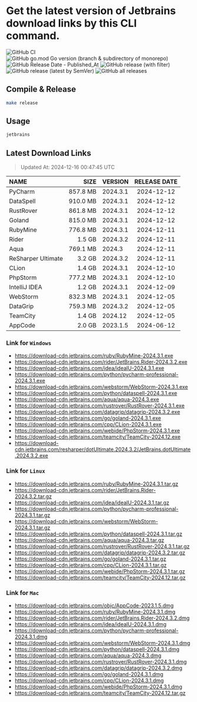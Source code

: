 # Get the latest version of Jetbrains download links by this CLI command.

![GitHub CI](https://github.com/designinlife/jetbrains/actions/workflows/ci.yml/badge.svg)
![GitHub go.mod Go version (branch & subdirectory of monorepo)](https://img.shields.io/github/go-mod/go-version/designinlife/jetbrains/master)
![GitHub Release Date - Published_At](https://img.shields.io/github/release-date/designinlife/jetbrains)
![GitHub release (with filter)](https://img.shields.io/github/v/release/designinlife/jetbrains)
![GitHub release (latest by SemVer)](https://img.shields.io/github/downloads/designinlife/jetbrains/v1.1.10/total)
![GitHub all releases](https://img.shields.io/github/downloads/designinlife/jetbrains/total)

## Compile & Release

```bash
make release
```

## Usage

```bash
jetbrains
```

## Latest Download Links

> Updated At: 2024-12-16 00:47:45 UTC

| NAME | SIZE | VERSION | RELEASE DATE |
| :-- | --: | :-- | :--: |
| PyCharm | 857.8 MB | 2024.3.1 | 2024-12-12 |
| DataSpell | 910.0 MB | 2024.3.1 | 2024-12-12 |
| RustRover | 861.8 MB | 2024.3.1 | 2024-12-12 |
| Goland | 815.0 MB | 2024.3.1 | 2024-12-12 |
| RubyMine | 776.8 MB | 2024.3.1 | 2024-12-11 |
| Rider | 1.5 GB | 2024.3.2 | 2024-12-11 |
| Aqua | 769.1 MB | 2024.3 | 2024-12-11 |
| ReSharper Ultimate | 3.2 GB | 2024.3.2 | 2024-12-11 |
| CLion | 1.4 GB | 2024.3.1 | 2024-12-10 |
| PhpStorm | 777.2 MB | 2024.3.1 | 2024-12-10 |
| IntelliJ IDEA | 1.2 GB | 2024.3.1 | 2024-12-09 |
| WebStorm | 832.3 MB | 2024.3.1 | 2024-12-05 |
| DataGrip | 759.3 MB | 2024.3.2 | 2024-12-05 |
| TeamCity | 1.4 GB | 2024.12 | 2024-12-05 |
| AppCode | 2.0 GB | 2023.1.5 | 2024-06-12 |

### Link for `Windows`

* <https://download-cdn.jetbrains.com/ruby/RubyMine-2024.3.1.exe>
* <https://download-cdn.jetbrains.com/rider/JetBrains.Rider-2024.3.2.exe>
* <https://download-cdn.jetbrains.com/idea/ideaIU-2024.3.1.exe>
* <https://download-cdn.jetbrains.com/python/pycharm-professional-2024.3.1.exe>
* <https://download-cdn.jetbrains.com/webstorm/WebStorm-2024.3.1.exe>
* <https://download-cdn.jetbrains.com/python/dataspell-2024.3.1.exe>
* <https://download-cdn.jetbrains.com/aqua/aqua-2024.3.exe>
* <https://download-cdn.jetbrains.com/rustrover/RustRover-2024.3.1.exe>
* <https://download-cdn.jetbrains.com/datagrip/datagrip-2024.3.2.exe>
* <https://download-cdn.jetbrains.com/go/goland-2024.3.1.exe>
* <https://download-cdn.jetbrains.com/cpp/CLion-2024.3.1.exe>
* <https://download-cdn.jetbrains.com/webide/PhpStorm-2024.3.1.exe>
* <https://download-cdn.jetbrains.com/teamcity/TeamCity-2024.12.exe>
* <https://download-cdn.jetbrains.com/resharper/dotUltimate.2024.3.2/JetBrains.dotUltimate.2024.3.2.exe>

### Link for `Linux`

* <https://download-cdn.jetbrains.com/ruby/RubyMine-2024.3.1.tar.gz>
* <https://download-cdn.jetbrains.com/rider/JetBrains.Rider-2024.3.2.tar.gz>
* <https://download-cdn.jetbrains.com/idea/ideaIU-2024.3.1.tar.gz>
* <https://download-cdn.jetbrains.com/python/pycharm-professional-2024.3.1.tar.gz>
* <https://download-cdn.jetbrains.com/webstorm/WebStorm-2024.3.1.tar.gz>
* <https://download-cdn.jetbrains.com/python/dataspell-2024.3.1.tar.gz>
* <https://download-cdn.jetbrains.com/aqua/aqua-2024.3.tar.gz>
* <https://download-cdn.jetbrains.com/rustrover/RustRover-2024.3.1.tar.gz>
* <https://download-cdn.jetbrains.com/datagrip/datagrip-2024.3.2.tar.gz>
* <https://download-cdn.jetbrains.com/go/goland-2024.3.1.tar.gz>
* <https://download-cdn.jetbrains.com/cpp/CLion-2024.3.1.tar.gz>
* <https://download-cdn.jetbrains.com/webide/PhpStorm-2024.3.1.tar.gz>
* <https://download-cdn.jetbrains.com/teamcity/TeamCity-2024.12.tar.gz>

### Link for `Mac`

* <https://download-cdn.jetbrains.com/objc/AppCode-2023.1.5.dmg>
* <https://download-cdn.jetbrains.com/ruby/RubyMine-2024.3.1.dmg>
* <https://download-cdn.jetbrains.com/rider/JetBrains.Rider-2024.3.2.dmg>
* <https://download-cdn.jetbrains.com/idea/ideaIU-2024.3.1.dmg>
* <https://download-cdn.jetbrains.com/python/pycharm-professional-2024.3.1.dmg>
* <https://download-cdn.jetbrains.com/webstorm/WebStorm-2024.3.1.dmg>
* <https://download-cdn.jetbrains.com/python/dataspell-2024.3.1.dmg>
* <https://download-cdn.jetbrains.com/aqua/aqua-2024.3.dmg>
* <https://download-cdn.jetbrains.com/rustrover/RustRover-2024.3.1.dmg>
* <https://download-cdn.jetbrains.com/datagrip/datagrip-2024.3.2.dmg>
* <https://download-cdn.jetbrains.com/go/goland-2024.3.1.dmg>
* <https://download-cdn.jetbrains.com/cpp/CLion-2024.3.1.dmg>
* <https://download-cdn.jetbrains.com/webide/PhpStorm-2024.3.1.dmg>
* <https://download-cdn.jetbrains.com/teamcity/TeamCity-2024.12.tar.gz>
